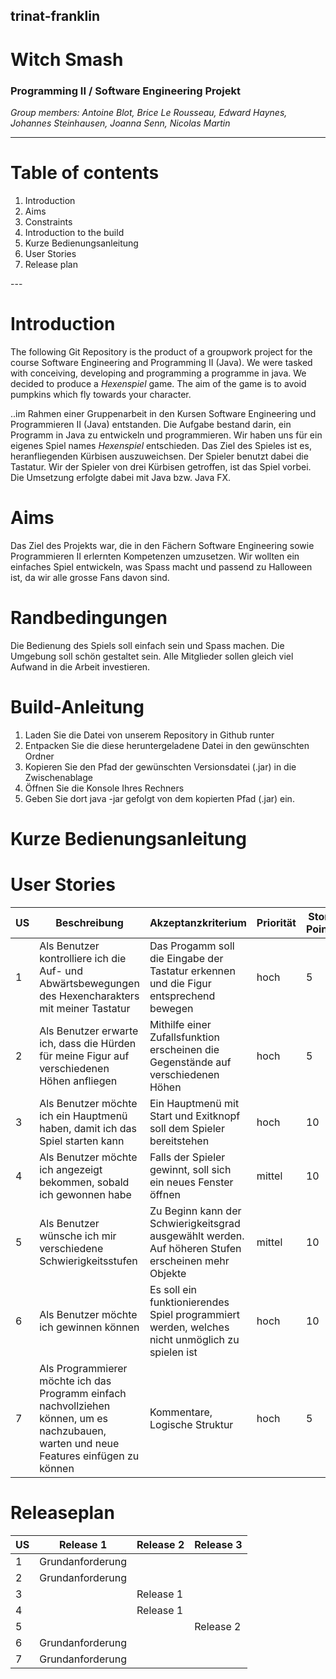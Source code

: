 ## trinat-franklin
# Witch Smash


### Programming II / Software Engineering Projekt

*Group members: Antoine Blot, Brice Le Rousseau, Edward Haynes, Johannes Steinhausen, Joanna Senn, Nicolas Martin*

---

# Table of contents

<ol>
<li>Introduction </li>
<li>Aims</li>
<li>Constraints</li>
<li>Introduction to the build</li>
<li>Kurze Bedienungsanleitung</li>
<li>User Stories</li>
<li>Release plan</li>
</ol>
---

# Introduction
The following Git Repository is the product of a groupwork project for the course Software Engineering and Programming II (Java). We were tasked with conceiving, developing and programming a programme in java. We decided to produce a *Hexenspiel* game. The aim of the game is to avoid pumpkins which fly towards your character.


..im Rahmen einer Gruppenarbeit in den Kursen Software Engineering und Programmieren II (Java) entstanden. Die Aufgabe bestand darin, ein Programm in Java zu entwickeln und programmieren. Wir haben uns für ein eigenes Spiel names *Hexenspiel* entschieden. Das Ziel des Spieles ist es, heranfliegenden Kürbisen auszuweichsen. Der Spieler benutzt dabei die Tastatur. Wir der Spieler von drei Kürbisen getroffen, ist das Spiel vorbei. Die Umsetzung erfolgte dabei mit Java bzw. Java FX.

# Aims
Das Ziel des Projekts war, die in den Fächern Software Engineering sowie Programmieren II erlernten Kompetenzen umzusetzen. Wir wollten ein einfaches Spiel entwickeln, was Spass macht und passend zu Halloween ist, da wir alle grosse Fans davon sind. 

# Randbedingungen

Die Bedienung des Spiels soll einfach sein und Spass machen. Die Umgebung soll schön gestaltet sein. Alle Mitglieder sollen gleich viel Aufwand in die Arbeit investieren. 


# Build-Anleitung
  1. Laden Sie die Datei von unserem Repository in Github runter
  2. Entpacken Sie die diese heruntergeladene Datei in den gewünschten Ordner
  3. Kopieren Sie den Pfad der gewünschten Versionsdatei (.jar) in die Zwischenablage
  4. Öffnen Sie die Konsole Ihres Rechners
  5. Geben Sie dort java -jar gefolgt von dem kopierten Pfad (.jar) ein.

# Kurze Bedienungsanleitung

# User Stories

| US | Beschreibung | Akzeptanzkriterium | Priorität | Story Points|
|----|----|----|----|----|
| 1 | Als Benutzer kontrolliere ich die Auf- und Abwärtsbewegungen des Hexencharakters mit meiner Tastatur | Das Progamm soll die Eingabe der Tastatur erkennen und die Figur entsprechend bewegen | hoch | 5 |
| 2 | Als Benutzer erwarte ich, dass die Hürden für meine Figur auf verschiedenen Höhen anfliegen | Mithilfe einer Zufallsfunktion erscheinen die Gegenstände auf verschiedenen Höhen | hoch | 5 |
| 3 | Als Benutzer möchte ich ein Hauptmenü haben, damit ich das Spiel starten kann | Ein Hauptmenü mit Start und Exitknopf soll dem Spieler bereitstehen | hoch | 10 |
| 4 | Als Benutzer möchte ich angezeigt bekommen, sobald ich gewonnen habe | Falls der Spieler gewinnt, soll sich ein neues Fenster öffnen | mittel | 10 |
| 5 | Als Benutzer wünsche ich mir verschiedene Schwierigkeitsstufen | Zu Beginn kann der Schwierigkeitsgrad ausgewählt werden. Auf höheren Stufen erscheinen mehr Objekte | mittel | 10 |
| 6 | Als Benutzer möchte ich gewinnen können | Es soll ein funktionierendes Spiel programmiert werden, welches nicht unmöglich zu spielen ist | hoch | 10 |
| 7 | Als Programmierer möchte ich das Programm einfach nachvollziehen können, um es nachzubauen, warten und neue Features einfügen zu können | Kommentare, Logische Struktur | hoch | 5 |

# Releaseplan

| US | Release 1 | Release 2 | Release 3 |
|----|----|----|----|
|1| Grundanforderung | | |
|2| Grundanforderung | | |
|3| | Release 1 | |
|4| | Release 1 | |
|5| | | Release 2 |
|6|  Grundanforderung | | |
|7|  Grundanforderung | | |
